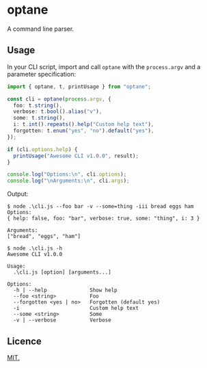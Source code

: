 # optane

A command line parser.

## Usage

In your CLI script, import and call `optane` with the `process.argv` and a
parameter specification:

```typescript
import { optane, t, printUsage } from "optane";

const cli = optane(process.argv, {
  foo: t.string(),
  verbose: t.bool().alias("v"),
  some: t.string(),
  i: t.int().repeats().help("Custom help text"),
  forgotten: t.enum("yes", "no").default("yes"),
});

if (cli.options.help) {
  printUsage("Awesome CLI v1.0.0", result);
}

console.log("Options:\n", cli.options);
console.log("\nArguments:\n", cli.args);
```

Output:

```shell
$ node .\cli.js --foo bar -v --some=thing -iii bread eggs ham
Options:
{ help: false, foo: "bar", verbose: true, some: "thing", i: 3 }

Arguments:
["bread", "eggs", "ham"]

$ node .\cli.js -h
Awesome CLI v1.0.0

Usage:
  .\cli.js [option] [arguments...]

Options:
  -h | --help              Show help
  --foo <string>           Foo
  --forgotten <yes | no>   Forgotten (default yes)
  -i                       Custom help text
  --some <string>          Some
  -v | --verbose           Verbose
```

## Licence

[MIT.](LICENSE.txt)

